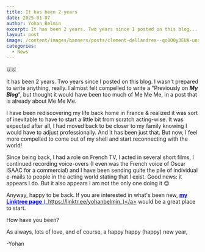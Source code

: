 ```yaml
---
title: It has been 2 years
date: 2025-01-07
author: Yohan Belmin
excerpt: It has been 2 years. Two years since I posted on this blog...
layout: post
image: /content/images/banners/posts/clement-dellandrea--qo0O0y3EUA-unsplash.jpg
categories:
  - News
---
```


:us:

It has been 2 years. Two years since I posted on this blog. I wasn't prepared to write anything, really. I almost felt compelled to write a "Previously on _**My Blog**_", but thought it would have been too much of Me Me Me, in a post that is already about Me Me Me.

I have been rediscovering my life back home in France & realized it was sort of inevitable to have to start a little bit from scratch acting-wise. It was expected after all, I had moved back to be closer to my family knowing I would have to adjust professionally. And it has been just that. But now, I feel more compelled to come out of my shell and start reconnecting with the world!

Since being back, I had a role on French TV, I acted in several short films, I continued recording voice-overs (I even was the French voice of Oscar ISAAC for a commercial) and I have been sending quite the pile of individual e-mails to people in the acting world stating that I exist. Good news: it appears I do. But it also appears I am not the only one doing it 😉

Anyway, happy to be back. If you are interested in what's been new, <a rel="noreferrer noopener" href="https://linktr.ee/yohanbelmin" target="_blank" style="color: #0000EE;">**my Linktree page** (_https://linktr.ee/yohanbelmin_)</a> would be a great place to start.

How have you been?

As always, lots of love, and of course, a happy happy (happy) new year,

-Yohan

